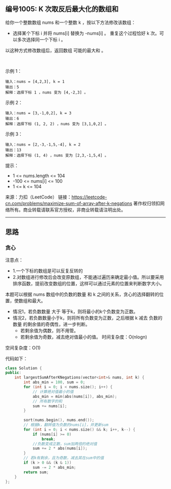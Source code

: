 ## 编号1005: K 次取反后最大化的数组和

给你一个整数数组 nums 和一个整数 k ，按以下方法修改该数组：

* 选择某个下标 i 并将 nums[i] 替换为 -nums[i] 。
重复这个过程恰好 k 次。可以多次选择同一个下标 i 。

以这种方式修改数组后，返回数组 可能的最大和 。

 

示例 1：
```
输入：nums = [4,2,3], k = 1
输出：5
解释：选择下标 1 ，nums 变为 [4,-2,3] 。
```
示例 2：
```
输入：nums = [3,-1,0,2], k = 3
输出：6
解释：选择下标 (1, 2, 2) ，nums 变为 [3,1,0,2] 。
```
示例 3：
```
输入：nums = [2,-3,-1,5,-4], k = 2
输出：13
解释：选择下标 (1, 4) ，nums 变为 [2,3,-1,5,4] 。 
```
提示：

* 1 <= nums.length <= 104
* -100 <= nums[i] <= 100
* 1 <= k <= 104

来源：力扣（LeetCode）
链接：https://leetcode-cn.com/problems/maximize-sum-of-array-after-k-negations
著作权归领扣网络所有。商业转载请联系官方授权，非商业转载请注明出处。

---
## 思路


### 贪心

注意点：
* 1.一个下标的数组是可以反复反转的
* 2.对数组进行修改后会改变原数组，不能通过遍历来确定最小值。所以要采用排序函数，提前改变数组的位置，这样可以通过元素的位置来判断数字大小。

本题可以根据 nums 数组中的负数的数量 和 k 之间的关系，贪心的选择翻转的位置，使数组和最大。

* 情况1，若负数数量 大于 等于k，则将最小的k个负数变为正数。
* 情况2，若负数数量小于k，则将所有负数变为正数，之后根据 k 减去 负数的数量 的剩余值的奇偶性，进一步判断。
    * 若剩余值为偶数，则不用管。
    * 若剩余值为奇数，减去绝对值最小的值。
时间复杂度：O(nlogn)

空间复杂度：O(1)

代码如下：
```c++
class Solution {
public:
    int largestSumAfterKNegations(vector<int>& nums, int k) {
        int abs_min = 100, sum = 0; 
        for (int i = 0; i < nums.size(); i++) {
          	// 计算绝对值最小的值
            abs_min = min(abs(nums[i]), abs_min);
            // 所有数字的和
            sum += nums[i]; 
        }
        
        sort(nums.begin(), nums.end());
        // 根据k，翻转值为负数的nums[i]，并更新sum
        for (int i = 0; i < nums.size() && k; i++, k--) {
            if (nums[i] >= 0)
                break;
            //负数变成正数，sum加两倍的绝对值
            sum += 2 * abs(nums[i]);
        }
        // 若k有剩余，且为奇数，减去其在sum中的值
        if (k > 0 && (k & 1))
            sum -= 2 * abs_min;
        return sum;
    }
};
```